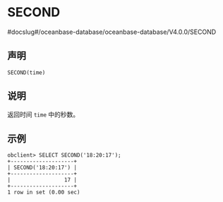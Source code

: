 SECOND 
===========================
#docslug#/oceanbase-database/oceanbase-database/V4.0.0/SECOND


声明 
-----------------------

```unknow
SECOND(time)
```



说明 
-----------------------

返回时间 `time` 中的秒数。

示例 
-----------------------

```unknow
obclient> SELECT SECOND('18:20:17');
+--------------------+
| SECOND('18:20:17') |
+--------------------+
|                 17 |
+--------------------+
1 row in set (0.00 sec)
```


